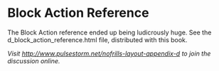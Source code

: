 Block Action Reference
==================================================	
The Block Action reference ended up being ludicrously huge.  See the  d\_block\_action\_reference.html file, distributed with this book.

*Visit http://www.pulsestorm.net/nofrills-layout-appendix-d to join the discussion online.*